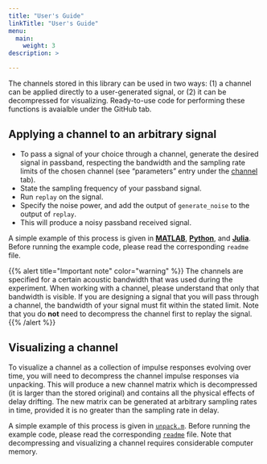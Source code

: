 ```yaml
---
title: "User's Guide"
linkTitle: "User's Guide"
menu:
  main:
    weight: 3
description: >

---
```


The channels stored in this library can be used in two ways: (1) a channel can be applied directly to a user-generated signal, or (2) it can be decompressed for visualizing. Ready-to-use code for performing these functions is avaialble under the GitHub tab.

## Applying a channel to an arbitrary signal 

* To pass a signal of your choice through a channel, generate the desired signal in passband, respecting the bandwidth and the sampling rate limits of the chosen channel (see “parameters” entry under the [channel](/channels) tab).
* State the sampling frequency of your passband signal.
* Run `replay` on the signal. 
* Specify the noise power, and add the output of `generate_noise` to the output of `replay`. 
* This will produce a noisy passband received signal.

A simple example of this process is given in [**MATLAB**](https://github.com/uwa-channels/replay/blob/main/example.m), [**Python**](https://github.com/uwa-channels/replay_python/blob/main/example.py), and [**Julia**](https://github.com/org-arl/UnderwaterAcoustics.jl). Before running the example code, please read the corresponding `readme` file.

{{% alert title="Important note" color="warning" %}}
The channels are specified for a certain acoustic bandwidth that was used during the experiment. When working with a channel, please understand that only that bandwidth is visible. If you are designing a signal that you will pass through a channel, the bandwidth of your signal must fit within the stated limit.  Note that you do **not** need to decompress the channel first to replay the signal.
{{% /alert %}}

## Visualizing a channel

To visualize a channel as a collection of impulse responses evolving over time, you will need to decompress the channel impulse responses via unpacking. This will produce a new channel matrix which is decompressed (it is larger than the stored original) and contains all the physical effects of delay drifting. The new matrix can be generated at arbitrary sampling rates in time, provided it is no greater than the sampling rate in delay.

A simple example of this process is given in [`unpack.m`](https://github.com/uwa-channels/unpack/blob/main/unpack.m). Before running the example code, please read the corresponding [`readme`](https://github.com/uwa-channels/unpack) file. Note that decompressing and visualizing a channel requires considerable computer memory.


